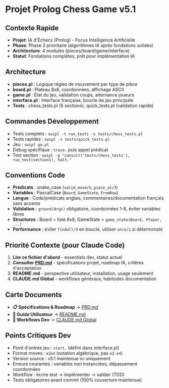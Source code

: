 # Projet Prolog Chess Game v5.1

## Contexte Rapide
- **Projet**: IA d'Échecs (Prolog) - Focus Intelligence Artificielle
- **Phase**: Phase 2 prioritaire (algorithmes IA après fondations solides)
- **Architecture**: 4 modules (pieces/board/game/interface)
- **Statut**: Fondations complètes, prêt pour implémentation IA

## Architecture
- **pieces.pl** : Logique règles de mouvement par type de pièce
- **board.pl** : Plateau 8x8, coordonnées, affichage ASCII
- **game.pl** : État du jeu, validation coups, alternance joueurs
- **interface.pl** : Interface française, boucle de jeu principale
- **Tests** : chess_tests.pl (6 sections), quick_tests.pl (validation rapide)

## Commandes Développement
- Tests complets : `swipl -t run_tests -s tests/chess_tests.pl`
- Tests rapides : `swipl -s tests/quick_tests.pl`
- Jeu : `swipl go.pl`
- Debug spécifique : `trace.` puis appel prédicat
- Test section : `swipl -g "consult('tests/chess_tests'), run_test(section1), halt."`

## Conventions Code
- **Prédicats** : snake_case (`valid_move/5`, `piece_at/3`)
- **Variables** : PascalCase (`Board`, `GameState`, `FromRow`)
- **Langue** : Code/prédicats anglais, commentaires/documentation français sans accents
- **Validation** : `ground(Args)` obligatoire, coordonnées 1-8, éviter variables libres
- **Structures** : Board = liste 8x8, GameState = `game_state(Board, Player, ...)`
- **Performance** : éviter `findall/3` en boucle, utiliser `once/1` si déterministe

## Priorité Contexte (pour Claude Code)
1. **Lire ce fichier d'abord** - essentiels dev, statut actuel
2. **Consulter [PRD.md](../PRD.md)** - spécifications projet, roadmap IA, critères d'acceptation  
3. **README.md** - perspective utilisateur, installation, usage seulement
4. **CLAUDE.md Global** - workflows généraux, habitudes documentation

## Carte Documents
- **📋 Spécifications & Roadmap** → [PRD.md](../PRD.md#roadmap-orientée-ia)
- **👤 Guide Utilisateur** → [README.md](../README.md#usage)  
- **🔧 Workflows Dev** → [CLAUDE.md Global](~/.config/claude-code/CLAUDE.md)

## Points Critiques Dev
- Point d'entrée jeu : `start.` (défini dans interface.pl)
- Format moves : `e2e4` (notation algébrique, pas `e2-e4`)
- Version source : v5.1 maintenue ici uniquement
- Erreurs courantes : variables non instanciées, dépassement coordonnées
- Workflow : écrire test → implémenter → valider (TDD)
- Tests obligatoires avant commit (100% couverture maintenue)